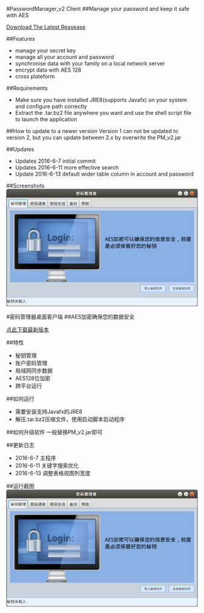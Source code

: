 #PasswordManager_v2 Client
##Manage your password and keep it safe with AES

[Download The Latest Reasease](https://github.com/guiji9511/PasswordManager/releases/download/2.0.2/PM_v211.tar.bz2)

##Features
* manage your secret key
* manage all your account and password
* synchronise data with your family on a local network server
* encrypt data with AES 128
* cross plateform

##Requirements
* Make sure you have installed JRE8(supports Javafx) on your system and configure path correctly
* Extract the .tar.bz2 file anywhere you want and use the shell script file to launch the application

##How to update to a newer version
Version 1 can not be updated to version 2, but you can update between 2.x by overwrite the PM_v2.jar

##Updates
* Updates 2016-6-7 initial commit
* Updates 2016-6-11 more effective search
* Update 2016-6-13 default wider table column in account and password

##Screenshots
![](screenshots/01.png)

#密码管理器桌面客户端
##AES加密确保您的数据安全

[点此下载最新版本](https://github.com/guiji9511/PasswordManager/releases/download/2.0.2/PM_v211.tar.bz2)

##特性
* 秘钥管理
* 账户密码管理
* 局域网同步数据
* AES128位加密
* 跨平台运行

##如何运行
* 需要安装支持Javafx的JRE8
* 解压.tar.bz2压缩文件，使用启动脚本启动程序

##如何升级软件
一般替换PM_v2.jar即可

##更新日志
* 2016-6-7 主程序
* 2016-6-11 关键字搜索优化
* 2016-6-13 调整表格视图列宽度

##运行截图
![](screenshots/01.png)